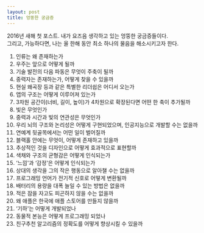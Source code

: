 ```yaml
---
layout: post
title: 엉뚱한 궁금증
---
```


2016년 새해 첫 포스트.
내가 요즈음 생각하고 있는 엉뚱한 궁금증들이다.  
그리고, 가능하다면, 나는 올 한해 동안 최소 하나의 물음을 해소시키고자 한다.

1. 인류는 왜 존재하는가
2. 우주는 앞으로 어떻게 될까
3. 기술 발전의 다음 파동은 무엇이 주축이 될까
4. 중력자는 존재하는가, 어떻게 찾을 수 있을까
5. 현실 왜곡장 등과 같은 특별한 리더쉽은 어디서 오는가
6. 앱의 구조는 어떻게 이루어져 있는가
7. 3차원 공간이(너비, 길이, 높이)가 4차원으로 확장된다면 어떤 한 축이 추가될까
8. 빛은 무엇인가
9. 중력과 시간과 빛의 연관성은 무엇인가
10. 우리 뇌의 구조와 논리성은 어떻게 구현되었으며, 인공지능으로 개발할 수는 없을까
11. 연예계 뒷골목에서는 어떤 일이 벌어질까
12. 블랙홀 안에는 무엇이, 어떻게 존재하고 있을까
13. 추상적인 것을 디자인으로 어떻게 효과적으로 표현할까
14. 색채와 구조의 균형감은 어떻게 인식되는가
15. ‘느낌'과 ‘감정'은 어떻게 인식되는가
16. 상대의 생각을 그의 작은 행동으로 알아챌 수는 없을까
17. 프로그래밍 언어가 전기적 신호로 어떻게 변환될까
18. 배터리의 용량을 대폭 늘일 수 있는 방법은 없을까
19. 적은 잠을 자고도 피곤하지 않을 수는 없을까
20. 왜 애플은 한국에 애플 스토어를 만들지 않을까
21. ‘기하'는 어떻게 개발되었나
22. 동물적 본능은 어떻게 프로그래밍 되었나
23. 친구추천 알고리즘의 정확도를 어떻게 향상시킬 수 있을까
